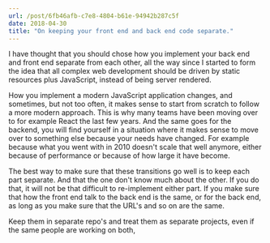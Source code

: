 ```yaml
---
url: /post/6fb46afb-c7e8-4804-b61e-94942b287c5f
date: 2018-04-30
title: "On keeping your front end and back end code separate."
---
```




I have thought that you should chose how you implement your back end and front end separate from each other, all the way since I started to form the idea that all complex web development should be driven by static resources plus JavaScript, instead of being server rendered. 



How you implement a modern JavaScript application changes, and sometimes, but not too often, it makes sense to start from scratch to follow a more modern approach. This is why many teams have been moving over to for example React the last few years. And the same goes for the backend, you will find yourself in a situation where it makes sense to move over to something else because your needs have changed. For example because what you went with in 2010 doesn't scale that well anymore, either because of performance or because of how large it have become. 



The best way to make sure that these transitions go well is to keep each part separate. And that the one don't know much about the other. If you do that, it will not be that difficult to re-implement either part. If you make sure that how the front end talk to the back end is the same, or for the back end, as long as you make sure that the URL's and so on are the same. 



Keep them in separate repo's and treat them as separate projects, even if the same people are working on both, 
